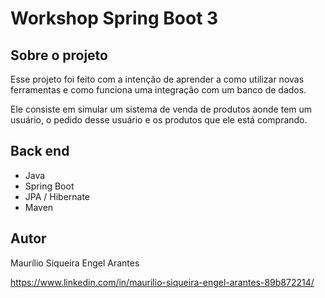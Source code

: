 # Workshop Spring Boot 3

## Sobre o projeto

Esse projeto foi feito com a intenção de aprender a como utilizar novas ferramentas e como funciona uma integração com um banco de dados.

Ele consiste em simular um sistema de venda de produtos aonde tem um usuário, o pedido desse usuário e os produtos que ele está comprando.

## Back end
  - Java
  - Spring Boot
  - JPA / Hibernate
  - Maven

## Autor 
Maurílio Siqueira Engel Arantes

https://www.linkedin.com/in/maurilio-siqueira-engel-arantes-89b872214/
